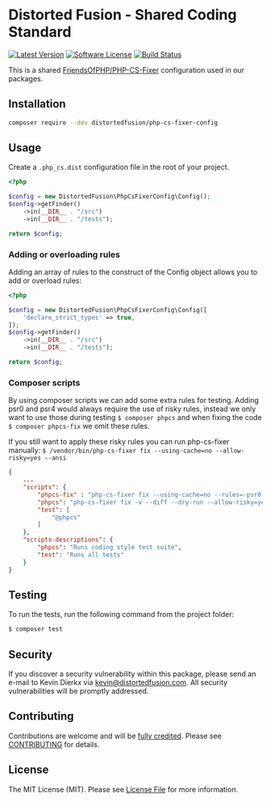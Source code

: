 # Distorted Fusion - Shared Coding Standard

[![Latest Version](https://img.shields.io/github/tag/distortedfusion/php-cs-fixer-config.svg?style=flat-square)](https://github.com/distortedfusion/php-cs-fixer-config/tags)
[![Software License](https://img.shields.io/badge/license-MIT-brightgreen.svg?style=flat-square)](https://github.com/distortedfusion/php-cs-fixer-config/blob/master/LICENSE)
[![Build Status](https://img.shields.io/travis/distortedfusion/php-cs-fixer-config.svg?style=flat-square)](https://travis-ci.org/distortedfusion/php-cs-fixer-config)

This is a shared [FriendsOfPHP/PHP-CS-Fixer](https://github.com/FriendsOfPHP/PHP-CS-Fixer) configuration used in our packages.

## Installation

```bash
composer require --dev distortedfusion/php-cs-fixer-config
```

## Usage

Create a `.php_cs.dist` configuration file in the root of your project.

```php
<?php

$config = new DistortedFusion\PhpCsFixerConfig\Config();
$config->getFinder()
    ->in(__DIR__ . "/src")
    ->in(__DIR__ . "/tests");

return $config;
```

### Adding or overloading rules

Adding an array of rules to the construct of the Config object allows you to add or overload rules:

```php
<?php

$config = new DistortedFusion\PhpCsFixerConfig\Config([
    'declare_strict_types' => true,
]);
$config->getFinder()
    ->in(__DIR__ . "/src")
    ->in(__DIR__ . "/tests");

return $config;
```

### Composer scripts

By using composer scripts we can add some extra rules for testing. Adding psr0 and psr4 would always require the use of risky rules, instead we only want to use those during testing `$ composer phpcs` and when fixing the code `$ composer phpcs-fix` we omit these rules.

If you still want to apply these risky rules you can run php-cs-fixer manually: `$ /vendor/bin/php-cs-fixer fix --using-cache=no --allow-risky=yes --ansi`

```json
{
    ...
    "scripts": {
        "phpcs-fix" : "php-cs-fixer fix --using-cache=no --rules=-psr0,-psr4 --ansi",
        "phpcs": "php-cs-fixer fix -v --diff --dry-run --allow-risky=yes --ansi",
        "test": [
            "@phpcs"
        ]
    },
    "scripts-descriptions": {
        "phpcs": "Runs coding style test suite",
        "test": "Runs all tests"
    }
}
```

## Testing

To run the tests, run the following command from the project folder:

``` bash
$ composer test
```

## Security

If you discover a security vulnerability within this package, please send an e-mail to Kevin Dierkx via kevin@distortedfusion.com. All security vulnerabilities will be promptly addressed.

## Contributing

Contributions are welcome and will be [fully credited](https://github.com/distortedfusion/php-cs-fixer-config/graphs/contributors). Please see [CONTRIBUTING](.github/CONTRIBUTING.md) for details.

## License

The MIT License (MIT). Please see [License File](LICENSE) for more information.
